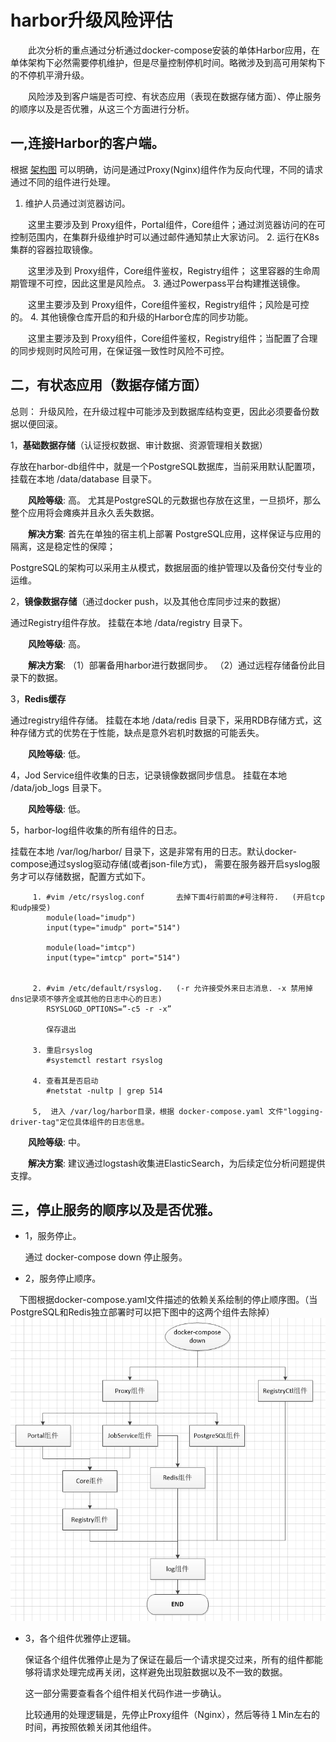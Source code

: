 # harbor升级风险评估

　　此次分析的重点通过分析通过docker-compose安装的单体Harbor应用，在单体架构下必然需要停机维护，但是尽量控制停机时间。略微涉及到高可用架构下的不停机平滑升级。
  
　　风险涉及到客户端是否可控、有状态应用（表现在数据存储方面）、停止服务的顺序以及是否优雅，从这三个方面进行分析。 

  
## 一,连接Harbor的客户端。
   根据 [架构图](./harbor-upgrate.md) 可以明确，访问是通过Proxy(Nginx)组件作为反向代理，不同的请求通过不同的组件进行处理。
   
1. 维护人员通过浏览器访问。

　　这里主要涉及到 Proxy组件，Portal组件，Core组件；通过浏览器访问的在可控制范围内，在集群升级维护时可以通过邮件通知禁止大家访问。
2. 运行在K8s集群的容器拉取镜像。

　　这里涉及到 Proxy组件，Core组件鉴权，Registry组件； 这里容器的生命周期管理不可控，因此这里是风险点。
3. 通过Powerpass平台构建推送镜像。

　　这里主要涉及到 Proxy组件，Core组件鉴权，Registry组件；风险是可控的。
4. 其他镜像仓库开启的和升级的Harbor仓库的同步功能。

　　这里主要涉及到 Proxy组件，Core组件鉴权，Registry组件；当配置了合理的同步规则时风险可用，在保证强一致性时风险不可控。

   
## 二，有状态应用（数据存储方面）
   总则： 升级风险，在升级过程中可能涉及到数据库结构变更，因此必须要备份数据以便回滚。
   
   1，**基础数据存储**（认证授权数据、审计数据、资源管理相关数据）
   
   存放在harbor-db组件中，就是一个PostgreSQL数据库，当前采用默认配置项，
   挂载在本地  /data/database 目录下。
   
   　　**风险等级**: 高。 尤其是PostgreSQL的元数据也存放在这里，一旦损坏，那么整个应用将会瘫痪并且永久丢失数据。
   
   　　**解决方案**: 首先在单独的宿主机上部署 PostgreSQL应用，这样保证与应用的隔离，这是稳定性的保障；
   
   PostgreSQL的架构可以采用主从模式，数据层面的维护管理以及备份交付专业的运维。
   
   
   2，**镜像数据存储**（通过docker push，以及其他仓库同步过来的数据）
   
   通过Registry组件存放。
   挂载在本地  /data/registry 目录下。
   
   　　**风险等级**: 高。 
   
   　　**解决方案**: （1）部署备用harbor进行数据同步。 （2）通过远程存储备份此目录下的数据。
   
   3，**Redis缓存**
   
   通过registry组件存储。
   挂载在本地 /data/redis 目录下，采用RDB存储方式，这种存储方式的优势在于性能，缺点是意外宕机时数据的可能丢失。
   
   　　**风险等级**: 低。 
   
   4，Jod Service组件收集的日志，记录镜像数据同步信息。
   挂载在本地 /data/job_logs 目录下。
   
   　　**风险等级**: 低。
   
   
   5，harbor-log组件收集的所有组件的日志。
   
   挂载在本地  /var/log/harbor/ 目录下，这是非常有用的日志。默认docker-compose通过syslog驱动存储(或者json-file方式)，
   需要在服务器开启syslog服务才可以存储数据，配置方式如下。
```text
     1. #vim /etc/rsyslog.conf       去掉下面4行前面的#号注释符.   (开启tcp和udp接受)
        module(load="imudp")
        input(type="imudp" port="514")
    
        module(load="imtcp")
        input(type="imtcp" port="514")
    
    
     2. #vim /etc/default/rsyslog.   (-r 允许接受外来日志消息. -x 禁用掉dns记录项不够齐全或其他的日志中心的日志)
        RSYSLOGD_OPTIONS=”-c5 -r -x”
    
        保存退出
    
     3. 重启rsyslog
        #systemctl restart rsyslog
    
     4. 查看其是否启动
        #netstat -nultp | grep 514
    
     5,  进入 /var/log/harbor目录，根据 docker-compose.yaml 文件"logging-driver-tag"定位具体组件的日志信息。
```
   
   　　**风险等级**: 中。
   
   　　**解决方案**: 建议通过logstash收集进ElasticSearch，为后续定位分析问题提供支撑。


## 三，停止服务的顺序以及是否优雅。
- 1，服务停止。
  
  通过 docker-compose down 停止服务。
  
  
- 2，服务停止顺序。

　下图根据docker-compose.yaml文件描述的依赖关系绘制的停止顺序图。（当PostgreSQL和Redis独立部署时可以把下图中的这两个组件去除掉）
![](harbor停止流程.png)

- 3，各个组件优雅停止逻辑。

  保证各个组件优雅停止是为了保证在最后一个请求提交过来，所有的组件都能够将请求处理完成再关闭，这样避免出现脏数据以及不一致的数据。

  这一部分需要查看各个组件相关代码作进一步确认。
   
  比较通用的处理逻辑是，先停止Proxy组件（Nginx），然后等待１Min左右的时间，再按照依赖关闭其他组件。